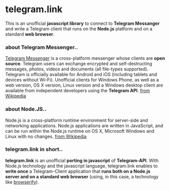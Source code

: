 telegram.link
===

This is an unofficial **javascript library** to connect to **Telegram Messanger** and write a Telegram client that runs 
on the **Node.js** platform and on a standard **web browser**.

### about Telegram Messenger.. 

[Telegram Messenger](http://www.telegram.org ) is a cross-platform messenger whose clients are **open source**. 
Telegram users can exchange encrypted and self-destructing messages, photos, videos and documents (all file-types supported). 
Telegram is officially available for Android and iOS (including tablets and devices without Wi-Fi). 
Unofficial clients for Windows Phone, as well as a web version, OS X version, Linux version and a Windows desktop client 
are available from independent developers using the **Telegram API**.
[from Wikipedia](http://en.wikipedia.org/wiki/Telegram_\(software\))

### about Node.JS..

Node.js is a cross-platform runtime environment for server-side and networking applications. 
Node.js applications are written in JavaScript, and can be run within the Node.js runtime on OS X, Microsoft Windows and Linux with no changes.
[from Wikipedia](http://en.wikipedia.org/wiki/Node.js)


### telegram.link in short..

**telegram.link** is an unofficial **porting in javascript** of **Telegram-API**. 
With Node.js technology and the javascript language, telegram.link enables to **write once** a Telegram-Client application 
that **runs both on a Node.js server and on a standard web browser** 
(using, in this case, a technology like [browserify](https://www.npmjs.org/package/browserify)).